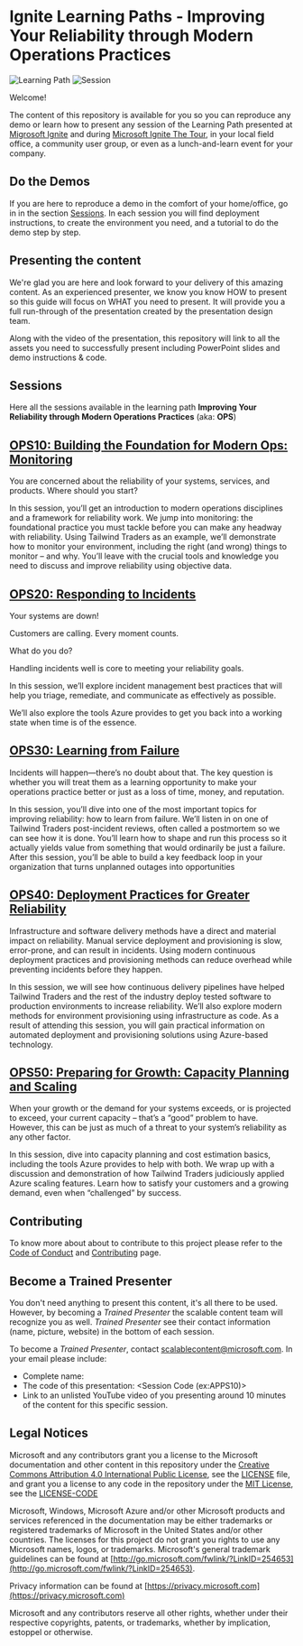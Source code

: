 # Ignite Learning Paths - Improving Your Reliability through Modern Operations Practices

![Learning Path](https://img.shields.io/badge/Learning%20Path-OPS-fe5e00?logo=microsoft)  ![Session](https://img.shields.io/badge/🗣️Sessions-5-31c754)

Welcome!

The content of this repository is available for you so you can reproduce any demo or learn how to present any session of the Learning Path presented at [Migrosoft Ignite](https://www.microsoft.com/ignite) and during [Microsoft Ignite The Tour](https://www.microsoft.com/ignite-the-tour/), in your local field office, a community user group, or even as a lunch-and-learn event for your company.

## Do the Demos

If you are here to reproduce a demo in the comfort of your home/office, go in in the section [Sessions](#sessions). In each session you will find deployment instructions, to create the environment you need, and a tutorial to do the demo step by step.

## Presenting the content

We're glad you are here and look forward to your delivery of this amazing content. As an experienced presenter, we know you know HOW to present so this guide will focus on WHAT you need to present. It will provide you a full run-through of the presentation created by the presentation design team.

Along with the video of the presentation, this repository will link to all the assets you need to successfully present including PowerPoint slides and demo instructions & code.

## Sessions

Here all the sessions available in the learning path **Improving Your Reliability through Modern Operations Practices** (aka: **OPS**)

## [OPS10: Building the Foundation for Modern Ops: Monitoring](/ops10/README.md)

You are concerned about the reliability of your systems, services, and products. Where should you start?

In this session, you’ll get an introduction to modern operations disciplines and a framework for reliability work. We jump into monitoring: the foundational practice you must tackle before you can make any headway with reliability. Using Tailwind Traders as an example, we’ll demonstrate how to monitor your environment, including the right (and wrong) things to monitor – and why. You’ll leave with the crucial tools and knowledge you need to discuss and improve reliability using objective data.

## [OPS20: Responding to Incidents](/ops20/README.md)

Your systems are down!

Customers are calling. Every moment counts.

What do you do?

Handling incidents well is core to meeting your reliability goals.

In this session, we’ll explore incident management best practices that will help you triage, remediate, and communicate as effectively as possible.

We’ll also explore the tools Azure provides to get you back into a working state when time is of the essence.

## [OPS30: Learning from Failure](/ops30/README.md)

Incidents will happen—there’s no doubt about that. The key question is whether you will treat them as a learning opportunity to make your operations practice better or just as a loss of time, money, and reputation.

In this session, you’ll dive into one of the most important topics for improving reliability: how to learn from failure. We’ll listen in on one of Tailwind Traders post-incident reviews, often called a postmortem so we can see how it is done. You’ll learn how to shape and run this process so it actually yields value from something that would ordinarily be just a failure. After this session, you’ll be able to build a key feedback loop in your organization that turns unplanned outages into opportunities

## [OPS40: Deployment Practices for Greater Reliability](/ops40/README.md)

Infrastructure and software delivery methods have a direct and material impact on reliability. Manual service deployment and provisioning is slow, error-prone, and can result in incidents. Using modern continuous deployment practices and provisioning methods can reduce overhead while preventing incidents before they happen.

In this session, we will see how continuous delivery pipelines have helped Tailwind Traders and the rest of the industry deploy tested software to production environments to increase reliability. We’ll also explore modern methods for environment provisioning using infrastructure as code. As a result of attending this session, you will gain practical information on automated deployment and provisioning solutions using Azure-based technology.

## [OPS50: Preparing for Growth: Capacity Planning and Scaling](./ops50)

When your growth or the demand for your systems exceeds, or is projected to exceed, your current capacity – that’s a “good” problem to have. However, this can be just as much of a threat to your system’s reliability as any other factor.

In this session, dive into capacity planning and cost estimation basics, including the tools Azure provides to help with both. We wrap up with a discussion and demonstration of how Tailwind Traders judiciously applied Azure scaling features. Learn how to satisfy your customers and a growing demand, even when “challenged” by success.

## Contributing

To know more about about to contribute to this project please refer to the [Code of Conduct](CODE_OF_CONDUCT.md) and [Contributing](CONTRIBUTING.md) page.

## Become a Trained Presenter

You don't need anything to present this content, it's all there to be used. However, by becoming a *Trained Presenter* the scalable content team will recognize you as well. *Trained Presenter* see their contact information (name, picture, website) in the bottom of each session.  

To become a *Trained Presenter*, contact [scalablecontent@microsoft.com](mailto:scalablecontent@microsoft.com). In your email please include:

- Complete name:
- The code of this presentation: \<Session Code (ex:APPS10)\>
- Link to an unlisted YouTube video of you presenting around 10 minutes of the content for this specific session.

## Legal Notices

Microsoft and any contributors grant you a license to the Microsoft documentation and other content in this repository under the [Creative Commons Attribution 4.0 International Public License](https://creativecommons.org/licenses/by/4.0/legalcode), see the [LICENSE](LICENSE) file, and grant you a license to any code in the repository under the [MIT License](https://opensource.org/licenses/MIT), see the [LICENSE-CODE](LICENSE-CODE)

Microsoft, Windows, Microsoft Azure and/or other Microsoft products and services referenced in the documentation may be either trademarks or registered trademarks of Microsoft in the United States and/or other countries. The licenses for this project do not grant you rights to use any Microsoft names, logos, or trademarks. Microsoft's general trademark guidelines can be found at [http://go.microsoft.com/fwlink/?LinkID=254653](http://go.microsoft.com/fwlink/?LinkID=254653).

Privacy information can be found at [https://privacy.microsoft.com](https://privacy.microsoft.com)

Microsoft and any contributors reserve all other rights, whether under their respective copyrights, patents, or trademarks, whether by implication, estoppel or otherwise.
